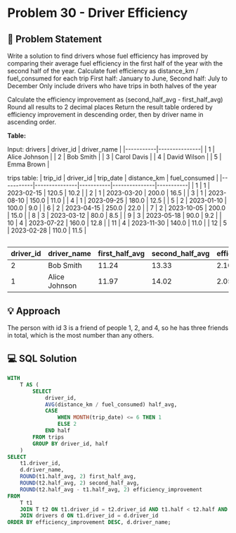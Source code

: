 # Problem 30 - Driver Efficiency

## 📄 Problem Statement
Write a solution to find drivers whose fuel efficiency has improved by comparing their average fuel efficiency in the first half of the year with the second half of the year.
Calculate fuel efficiency as distance_km / fuel_consumed for each trip
First half: January to June, Second half: July to December
Only include drivers who have trips in both halves of the year

Calculate the efficiency improvement as (second_half_avg - first_half_avg)
Round all results to 2 decimal places
Return the result table ordered by efficiency improvement in descending order, then by driver name in ascending order.

**Table:** 

Input: drivers
| driver_id | driver_name   |
|-----------|---------------|
| 1         | Alice Johnson |
| 2         | Bob Smith     |
| 3         | Carol Davis   |
| 4         | David Wilson  |
| 5         | Emma Brown    |

trips table:
| trip_id | driver_id | trip_date  | distance_km | fuel_consumed |
|-----------|---------------|-----------|---------------|-----------|
| 1       | 1         | 2023-02-15 | 120.5       | 10.2          |
| 2       | 1         | 2023-03-20 | 200.0       | 16.5          |
| 3       | 1         | 2023-08-10 | 150.0       | 11.0          |
| 4       | 1         | 2023-09-25 | 180.0       | 12.5          |
| 5       | 2         | 2023-01-10 | 100.0       | 9.0           |
| 6       | 2         | 2023-04-15 | 250.0       | 22.0          |
| 7       | 2         | 2023-10-05 | 200.0       | 15.0          |
| 8       | 3         | 2023-03-12 | 80.0        | 8.5           |
| 9       | 3         | 2023-05-18 | 90.0        | 9.2           |
| 10      | 4         | 2023-07-22 | 160.0       | 12.8          |
| 11      | 4         | 2023-11-30 | 140.0       | 11.0          |
| 12      | 5         | 2023-02-28 | 110.0       | 11.5          |

## 
| driver_id | driver_name   | first_half_avg   | second_half_avg   | efficiency_improvement |
|-----------|---------------|-----------|---------------|----------|
| 2         | Bob Smith     | 11.24            | 13.33             | 2.10                   |
| 1         | Alice Johnson | 11.97            | 14.02             | 2.05                   |
## 💡 Approach
The person with id 3 is a friend of people 1, 2, and 4, so he has three friends in total, which is the most number than any others.

## 💻 SQL Solution

```sql
WITH
    T AS (
        SELECT
            driver_id,
            AVG(distance_km / fuel_consumed) half_avg,
            CASE
                WHEN MONTH(trip_date) <= 6 THEN 1
                ELSE 2
            END half
        FROM trips
        GROUP BY driver_id, half
    )
SELECT
    t1.driver_id,
    d.driver_name,
    ROUND(t1.half_avg, 2) first_half_avg,
    ROUND(t2.half_avg, 2) second_half_avg,
    ROUND(t2.half_avg - t1.half_avg, 2) efficiency_improvement
FROM
    T t1
    JOIN T t2 ON t1.driver_id = t2.driver_id AND t1.half < t2.half AND t1.half_avg < t2.half_avg
    JOIN drivers d ON t1.driver_id = d.driver_id
ORDER BY efficiency_improvement DESC, d.driver_name;
